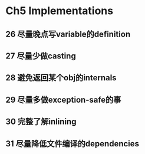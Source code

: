 # Ch5 Implementations

## 26 尽量晚点写variable的definition
## 27 尽量少做casting
## 28 避免返回某个obj的internals
## 29 尽量多做exception-safe的事
## 30 完整了解inlining
## 31 尽量降低文件编译的dependencies